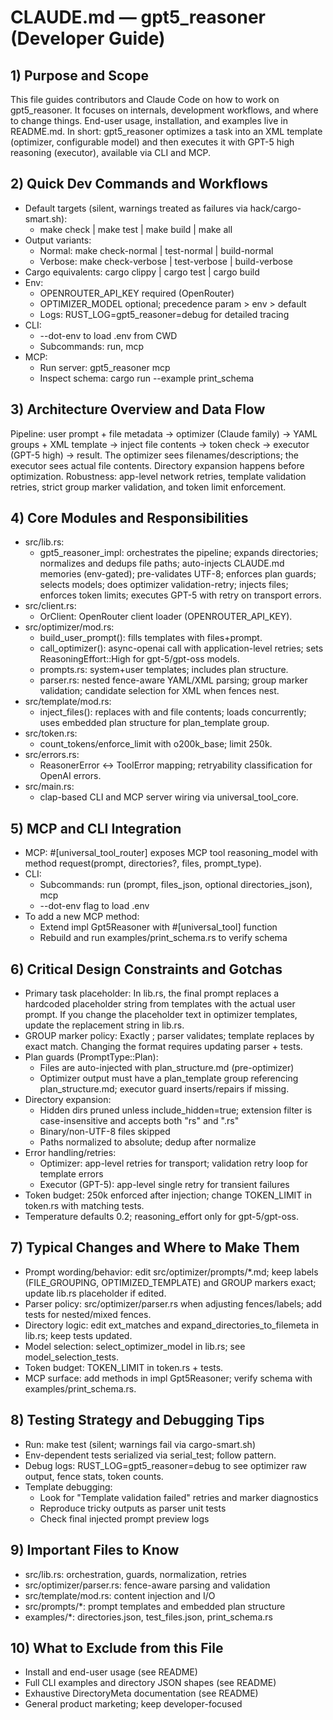 # CLAUDE.md — gpt5_reasoner (Developer Guide)

## 1) Purpose and Scope
This file guides contributors and Claude Code on how to work on gpt5_reasoner. It focuses on internals, development workflows, and where to change things. End-user usage, installation, and examples live in README.md. In short: gpt5_reasoner optimizes a task into an XML template (optimizer, configurable model) and then executes it with GPT-5 high reasoning (executor), available via CLI and MCP.

## 2) Quick Dev Commands and Workflows
- Default targets (silent, warnings treated as failures via hack/cargo-smart.sh):
  - make check | make test | make build | make all
- Output variants:
  - Normal: make check-normal | test-normal | build-normal
  - Verbose: make check-verbose | test-verbose | build-verbose
- Cargo equivalents: cargo clippy | cargo test | cargo build
- Env:
  - OPENROUTER_API_KEY required (OpenRouter)
  - OPTIMIZER_MODEL optional; precedence param > env > default
  - Logs: RUST_LOG=gpt5_reasoner=debug for detailed tracing
- CLI:
  - --dot-env to load .env from CWD
  - Subcommands: run, mcp
- MCP:
  - Run server: gpt5_reasoner mcp
  - Inspect schema: cargo run --example print_schema

## 3) Architecture Overview and Data Flow
Pipeline: user prompt + file metadata → optimizer (Claude family) → YAML groups + XML template → inject file contents → token check → executor (GPT-5 high) → result. The optimizer sees filenames/descriptions; the executor sees actual file contents. Directory expansion happens before optimization. Robustness: app-level network retries, template validation retries, strict group marker validation, and token limit enforcement.

## 4) Core Modules and Responsibilities
- src/lib.rs:
  - gpt5_reasoner_impl: orchestrates the pipeline; expands directories; normalizes and dedups file paths; auto-injects CLAUDE.md memories (env-gated); pre-validates UTF-8; enforces plan guards; selects models; does optimizer validation-retry; injects files; enforces token limits; executes GPT-5 with retry on transport errors.
- src/client.rs:
  - OrClient: OpenRouter client loader (OPENROUTER_API_KEY).
- src/optimizer/mod.rs:
  - build_user_prompt(): fills templates with files+prompt.
  - call_optimizer(): async-openai call with application-level retries; sets ReasoningEffort::High for gpt-5/gpt-oss models.
  - prompts.rs: system+user templates; includes plan structure.
  - parser.rs: nested fence-aware YAML/XML parsing; group marker validation; candidate selection for XML when fences nest.
- src/template/mod.rs:
  - inject_files(): replaces <!-- GROUP: name --> with <group> and file contents; loads concurrently; uses embedded plan structure for plan_template group.
- src/token.rs:
  - count_tokens/enforce_limit with o200k_base; limit 250k.
- src/errors.rs:
  - ReasonerError ↔ ToolError mapping; retryability classification for OpenAI errors.
- src/main.rs:
  - clap-based CLI and MCP server wiring via universal_tool_core.

## 5) MCP and CLI Integration
- MCP: #[universal_tool_router] exposes MCP tool reasoning_model with method request(prompt, directories?, files, prompt_type).
- CLI:
  - Subcommands: run (prompt, files_json, optional directories_json), mcp
  - --dot-env flag to load .env
- To add a new MCP method:
  - Extend impl Gpt5Reasoner with #[universal_tool] function
  - Rebuild and run examples/print_schema.rs to verify schema

## 6) Critical Design Constraints and Gotchas
- Primary task placeholder: In lib.rs, the final prompt replaces a hardcoded placeholder string from templates with the actual user prompt. If you change the placeholder text in optimizer templates, update the replacement string in lib.rs.
- GROUP marker policy: Exactly <!-- GROUP: name -->; parser validates; template replaces by exact match. Changing the format requires updating parser + tests.
- Plan guards (PromptType::Plan):
  - Files are auto-injected with plan_structure.md (pre-optimizer)
  - Optimizer output must have a plan_template group referencing plan_structure.md; executor guard inserts/repairs if missing.
- Directory expansion:
  - Hidden dirs pruned unless include_hidden=true; extension filter is case-insensitive and accepts both "rs" and ".rs"
  - Binary/non-UTF-8 files skipped
  - Paths normalized to absolute; dedup after normalize
- Error handling/retries:
  - Optimizer: app-level retries for transport; validation retry loop for template errors
  - Executor (GPT-5): app-level single retry for transient failures
- Token budget: 250k enforced after injection; change TOKEN_LIMIT in token.rs with matching tests.
- Temperature defaults 0.2; reasoning_effort only for gpt-5/gpt-oss.

## 7) Typical Changes and Where to Make Them
- Prompt wording/behavior: edit src/optimizer/prompts/*.md; keep labels (FILE_GROUPING, OPTIMIZED_TEMPLATE) and GROUP markers exact; update lib.rs placeholder if edited.
- Parser policy: src/optimizer/parser.rs when adjusting fences/labels; add tests for nested/mixed fences.
- Directory logic: edit ext_matches and expand_directories_to_filemeta in lib.rs; keep tests updated.
- Model selection: select_optimizer_model in lib.rs; see model_selection_tests.
- Token budget: TOKEN_LIMIT in token.rs + tests.
- MCP surface: add methods in impl Gpt5Reasoner; verify schema with examples/print_schema.rs.

## 8) Testing Strategy and Debugging Tips
- Run: make test (silent; warnings fail via cargo-smart.sh)
- Env-dependent tests serialized via serial_test; follow pattern.
- Debug logs: RUST_LOG=gpt5_reasoner=debug to see optimizer raw output, fence stats, token counts.
- Template debugging:
  - Look for "Template validation failed" retries and marker diagnostics
  - Reproduce tricky outputs as parser unit tests
  - Check final injected prompt preview logs

## 9) Important Files to Know
- src/lib.rs: orchestration, guards, normalization, retries
- src/optimizer/parser.rs: fence-aware parsing and validation
- src/template/mod.rs: content injection and I/O
- src/prompts/*: prompt templates and embedded plan structure
- examples/*: directories.json, test_files.json, print_schema.rs

## 10) What to Exclude from this File
- Install and end-user usage (see README)
- Full CLI examples and directory JSON shapes (see README)
- Exhaustive DirectoryMeta documentation (see README)
- General product marketing; keep developer-focused
